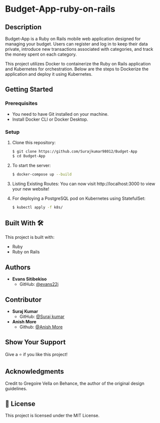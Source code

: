 # Budget-App-ruby-on-rails

## Description
Budget-App is a Ruby on Rails mobile web application designed for managing your budget. Users can register and log in to keep their data private, introduce new transactions associated with categories, and track the money spent on each category.

This project utilizes Docker to containerize the Ruby on Rails application and Kubernetes for orchestration. Below are the steps to Dockerize the application and deploy it using Kubernetes.

## Getting Started
### Prerequisites
- You need to have Git installed on your machine.
- Install Docker CLI or Docker Desktop.

### Setup
1. Clone this repository:
   ```bash
   $ git clone https://github.com/Surajkumar98012/Budget-App
   $ cd Budget-App
   ```

2. To start the server:
   ```bash
   $ docker-compose up --build
   ```

3. Listing Existing Routes:
   You can now visit http://localhost:3000 to view your new website!

4. For deploying a PostgreSQL pod on Kubernetes using StatefulSet:
   ```bash
   $ kubectl apply -f k8s/
   ```

## Built With 🛠️
This project is built with:
- Ruby
- Ruby on Rails

## Authors
- **Evans Sitibekiso**
  - GitHub: [@evans22j](https://github.com/evans22j)

## Contributor
- **Suraj Kumar**
  - GitHub: [@Suraj kumar](https://github.com/Surajkumar98012)
- **Anish More**
   - Github: [@Anish More](https://github.com/AnishmMore)

## Show Your Support
Give a ⭐️ if you like this project!

## Acknowledgments
Credit to Gregoire Vella on Behance, the author of the original design guidelines.

## 📝 License
This project is licensed under the MIT License.
